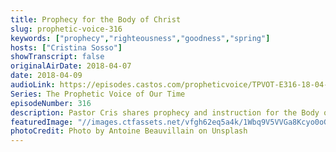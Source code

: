 ```yaml
---
title: Prophecy for the Body of Christ
slug: prophetic-voice-316
keywords: ["prophecy","righteousness","goodness","spring"]
hosts: ["Cristina Sosso"]
showTranscript: false
originalAirDate: 2018-04-07
date: 2018-04-09
audioLink: https://episodes.castos.com/propheticvoice/TPVOT-E316-18-04-07-08-Prophecy-for-the-Body-of-Christ.mp3
Series: The Prophetic Voice of Our Time
episodeNumber: 316
description: Pastor Cris shares prophecy and instruction for the Body of Christ. Habakkuk 2:14 “For the earth will be filled with the knowledge of the glory of the Lord as the waters cover the sea.” Isaiah 45:8 “Shower, O heavens, from above, and let the clouds rain down righteousness; let the earth open, that salvation and righteousness may bear fruit; let the earth cause them both to sprout; I the Lord have created it." Psalm 85:11 "Faithfulness springs up from the ground, and righteousness looks down from the sky."
featuredImage: "//images.ctfassets.net/vfgh62eq5a4k/1Wbq9V5VVGa8Kcyo0oGcmc/5e50767c54943ac5dd230c3bb95309b2/antoine-beauvillain-17799-unsplash_2.jpg"
photoCredit: Photo by Antoine Beauvillain on Unsplash
---
```

